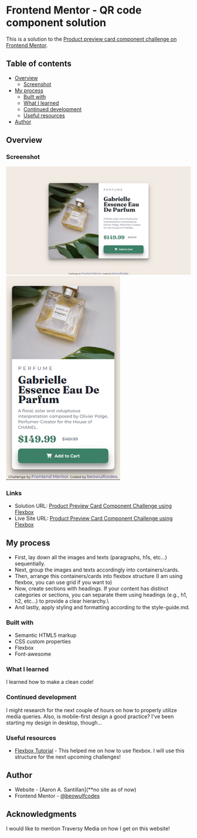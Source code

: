 # Frontend Mentor - QR code component solution

This is a solution to the [Product preview card component challenge on Frontend Mentor](https://www.frontendmentor.io/challenges/product-preview-card-component-GO7UmttRfa/hub). 

## Table of contents

- [Overview](#overview)
  - [Screenshot](#screenshot)
- [My process](#my-process)
  - [Built with](#built-with)
  - [What I learned](#what-i-learned)
  - [Continued development](#continued-development)
  - [Useful resources](#useful-resources)
- [Author](#author)

## Overview

### Screenshot

![](./desktop-screenshot.png)
![](./mobile-screenshot.png)

### Links

- Solution URL: [Product Preview Card Component Challenge using Flexbox](https://www.frontendmentor.io/solutions/product-preview-card-component-using-flexbox-PdIDoW5s3c)
- Live Site URL: [Product Preview Card Component Challenge using Flexbox](https://beowulfcodes.github.io/product-preview-card-component-challenge/)

## My process

- First, lay down all the images and texts (paragraphs, h1s, etc...) sequentially.
- Next, group the images and texts accordingly into containers/cards.
- Then, arrange this containers/cards into flexbox structure (I am using flexbox, you can use grid if you want to)
- Now, create sections with headings. If your content has distinct categories or sections, you can separate them using headings (e.g., h1, h2, etc...) to provide a clear hierarchy.\
- And lastly, apply styling and formatting according to the style-guide.md.

### Built with

- Semantic HTML5 markup
- CSS custom properties
- Flexbox
- Font-awesome


### What I learned

I learned how to make a clean code!


### Continued development

I might research for the next couple of hours on how to properly utilize media queries. Also, is mobile-first design a good practice? I've been starting my design in desktop, though...


### Useful resources

- [Flexbox Tutorial](https://internetingishard.netlify.app/html-and-css/flexbox/index.html) - This helped me on how to use flexbox. I will use this structure for the next upcoming challenges!


## Author

- Website - [Aaron A. Santillan](**no site as of now)
- Frontend Mentor - [@beowulfcodes](https://www.frontendmentor.io/profile/beowulfcodes)


## Acknowledgments

I would like to mention Traversy Media on how I get on this website!


